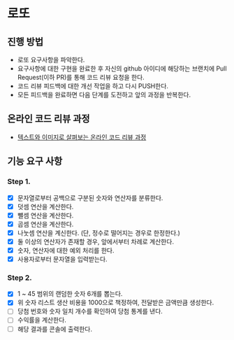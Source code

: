 # 로또
## 진행 방법
* 로또 요구사항을 파악한다.
* 요구사항에 대한 구현을 완료한 후 자신의 github 아이디에 해당하는 브랜치에 Pull Request(이하 PR)를 통해 코드 리뷰 요청을 한다.
* 코드 리뷰 피드백에 대한 개선 작업을 하고 다시 PUSH한다.
* 모든 피드백을 완료하면 다음 단계를 도전하고 앞의 과정을 반복한다.

## 온라인 코드 리뷰 과정
* [텍스트와 이미지로 살펴보는 온라인 코드 리뷰 과정](https://github.com/next-step/nextstep-docs/tree/master/codereview)

## 기능 요구 사항
### Step 1.
- [x] 문자열로부터 공백으로 구분된 숫자와 연산자를 분류한다.    
- [x] 덧셈 연산을 계산한다.  
- [x] 뺄셈 연산을 계산한다.  
- [x] 곱셈 연산을 계산한다.  
- [x] 나눗셈 연산을 계신한다. (단, 정수로 떨어지는 경우로 한정한다.)   
- [x] 둘 이상의 연산자가 존재할 경우, 앞에서부터 차례로 계산한다.  
- [x] 숫자, 연산자에 대한 예외 처리를 한다.  
- [x] 사용자로부터 문자열을 입력받는다.

### Step 2.
- [x] 1 ~ 45 범위의 랜덤한 숫자 6개를 뽑는다.  
- [x] 위 숫자 리스트 생산 비용을 1000으로 책정하여, 전달받은 금액만큼 생성한다.  
- [ ] 당첨 번호와 숫자 일치 개수를 확인하여 당첨 통계를 낸다.  
- [ ] 수익률을 계산한다.
- [ ] 해당 결과를 콘솔에 출력한다.
